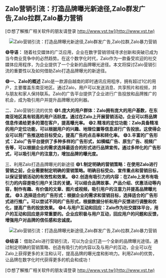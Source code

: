 ## **Zalo营销引流：打造品牌曝光新途径,Zalo群发广告,Zalo拉群,Zalo暴力营销**

[😍想了解推广相关软件的朋友请登录 http://www.vst.tw](http://www.vst.tw)

 <center><img src="https://vst.tw/MP4/tuiguang/png/2.png" alt="Zalo营销引流：打造品牌曝光新途径,Zalo群发广告,Zalo拉群,Zalo暴力营销"></center>

**😄导语：**
随着社交媒体的广泛应用，企业在数字营销领域寻求创新和突破已成为当今商业竞争中的必然趋势。在这个数字化时代，Zalo作为一款备受欢迎的社交媒体应用程序，为企业提供了一个全新的品牌曝光途径。本文将探讨Zalo营销引流的重要性以及如何借助Zalo打造品牌曝光的新途径。

**😄一、Zalo的概述**
Zalo是一款源自越南的即时通讯应用程序，拥有超过1亿的用户，主要覆盖东南亚地区。通过Zalo，用户可以发送消息、共享照片和视频，并与朋友和家人保持联系。Zalo的广告平台提供了企业进行广告投放和品牌推广的机会，成为吸引用户并提升品牌曝光的利器。

二、Zalo营销引流的优势
**😄1.庞大的用户群体：Zalo拥有庞大的用户基数，在东南亚地区具有较高的用户活跃度。通过在Zalo上开展营销活动，企业可以将品牌信息传递给更多的潜在客户，提高曝光率。**
**😄2.精准的定位功能：Zalo具备精准的用户定位功能，可以根据用户的兴趣、地理位置等信息进行广告投放。这使得企业可以将广告推送给目标受众，提高广告的点击率和转化率。**
**😄3.丰富的广告形式：Zalo广告平台提供了多种多样的广告形式，如横幅广告、原生广告、视频广告等，可以根据企业的需求选择最适合的形式进行品牌宣传。通过多样化的广告形式，可以吸引用户的注意力，增加品牌的曝光度。**

三、利用Zalo打造品牌曝光的新途径
**😄1.制定明确的营销策略：在使用Zalo进行营销之前，企业需要制定明确的营销策略。明确目标受众、宣传重点和营销目标，以保证营销活动的有效性和效果。**
**😄2.创造有吸引力的内容：在Zalo上发布有吸引力的内容是吸引用户关注的关键。可以结合品牌故事、产品介绍、优惠活动等内容，制作有趣、有价值的文章、图片或视频，吸引用户的注意力并提高品牌曝光度。**
**😄3.选择适合的广告形式：根据企业的需求和营销目标，选择适合的广告形式进行推广。可以尝试不同的广告形式，根据数据分析和用户反馈进行调整和优化，提高广告的投放效果。**
**😄4.与用户互动和回应：Zalo作为社交媒体平台，用户的互动和回应是非常重要的。企业应积极与用户互动，回应用户的问题和反馈，增强用户对品牌的信任感和忠诚度。**

 <center><img src="https://vst.tw/MP4/tuiguang/png/3.png" alt="Zalo营销引流：打造品牌曝光新途径,Zalo群发广告,Zalo拉群,Zalo暴力营销"></center>

**😄结语：**
借助Zalo进行营销引流，可以为企业打造一个全新的品牌曝光途径。通过制定明确的营销策略、创造有吸引力的内容以及与用户的互动，企业可以在Zalo上获得更多的关注和认可，提高品牌的曝光度和影响力。利用Zalo的优势，让品牌在数字化时代获得更多的机会和成功！

[😍想了解推广相关软件的朋友请登录 http://www.vst.tw](http://www.vst.tw)



